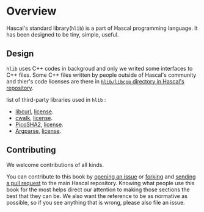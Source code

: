 # Overview
Hascal's standard library(`hlib`) is a part of Hascal programming language. It has been designed to be tiny, simple, useful.

## Design
`hlib` uses C++ codes in backgroud and only we writed some interfaces to C++ files.
Some C++ files written by people outside of Hascal's community and thier's code licenses are there in [`hlib/libcpp` directory in Hascal's repository](https://github.com/hascal/hascal/tree/main/src/hlib/libcpp). 

list of third-party libraries used in `hlib` :
- [libcurl](https://curl.se/libcurl), [license](https://github.com/hascal/hascal/blob/main/src/hlib/libcpp/LICENSE-libcurl).
- [cwalk](https://likle.github.io/cwalk/), [license](https://github.com/hascal/hascal/blob/main/src/hlib/libcpp/LICENSE-cwalk).
- [PicoSHA2](https://github.com/okdshin/PicoSHA2), [license](https://github.com/hascal/hascal/blob/main/src/hlib/libcpp/LICENSE-picosha2).
- [Argparse](https://github.com/cofyc/argparse), [license](https://github.com/hascal/hascal/blob/main/src/hlib/libcpp/LICENSE-argparse).

## Contributing
We welcome contributions of all kinds.

You can contribute to this book by [opening an issue](https://github.com/hascal/hascal/issues/new/choose) or [forking](https://github.com/hascal/hascal/fork) and [sending a pull request](https://github.com/hascal/hascal/compare) to the main Hascal repository.
Knowing what people use this book for the most helps direct our attention to making those sections the best that they can be. We also want the reference to be as normative as possible, so if you see anything that is wrong, please also file an issue.